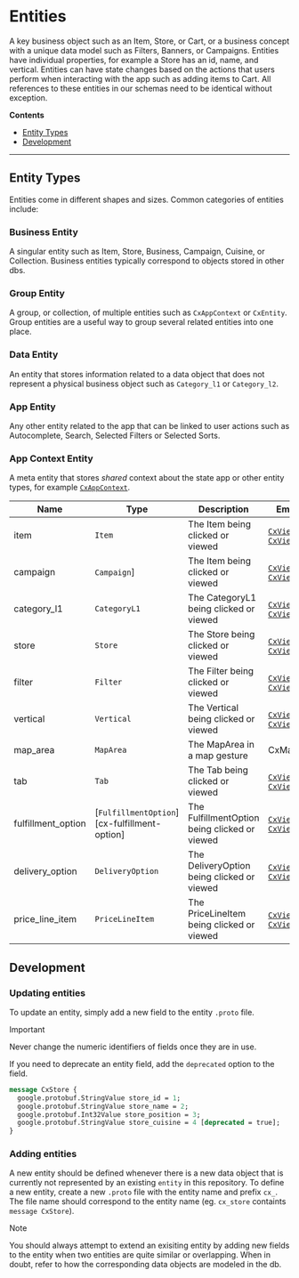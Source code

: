 # Entities

A key business object such as an Item, Store, or Cart, or a business concept with a unique data model such as Filters, Banners, or Campaigns. Entities have individual properties, for example a Store has an id, name, and vertical. Entities can have state changes based on the actions that users perform when interacting with the app such as adding items to Cart. All references to these entities in our schemas need to be identical without exception.

**Contents**

- [Entity Types](#entity-types)
- [Development](#development)

---

## Entity Types

Entities come in different shapes and sizes. Common categories of entities include:

### Business Entity

A singular entity such as Item, Store, Business, Campaign, Cuisine, or Collection. Business entities typically correspond to objects stored in other dbs.

### Group Entity

A group, or collection, of multiple entities such as `CxAppContext` or `CxEntity`. Group entities are a useful way to group several related entities into one place.

### Data Entity

An entity that stores information related to a data object that does not represent a physical business object such as `Category_l1` or `Category_l2`.

### App Entity

Any other entity related to the app that can be linked to user actions such as Autocomplete, Search, Selected Filters or Selected Sorts.

### App Context Entity

A meta entity that stores *shared* context about the state app or other entity types, for example [`CxAppContext`][cx-app-context].

| Name | Type | Description | Emitted By |
|------|------|-------------|------------|
| item | `Item` | The Item being clicked or viewed | [`CxView`][cx-view], [`CxViewClick`][cx-view-click] |
| campaign | `Campaign`] | The Item being clicked or viewed | [`CxView`][cx-view], [`CxViewClick`][cx-view-click] |
| category_l1 | `CategoryL1` | The CategoryL1 being clicked or viewed | [`CxView`][cx-view], [`CxViewClick`][cx-view-click] |
| store | `Store` | The Store being clicked or viewed | [`CxView`][cx-view], [`CxViewClick`][cx-view-click] |
| filter | `Filter` | The Filter being clicked or viewed | [`CxView`][cx-view], [`CxViewClick`][cx-view-click]|
| vertical | `Vertical` | The Vertical being clicked or viewed | [`CxView`][cx-view], [`CxViewClick`][cx-view-click]|
| map_area | `MapArea` | The MapArea in a map gesture | CxMapGesture |
| tab | `Tab` | The Tab being clicked or viewed | [`CxView`][cx-view], [`CxViewClick`][cx-view-click] |
| fulfillment_option | [`FulfillmentOption`][cx-fulfillment-option] | The FulfillmentOption being clicked or viewed | [`CxView`][cx-view], [`CxViewClick`][cx-view-click] |
| delivery_option | `DeliveryOption` | The DeliveryOption being clicked or viewed | [`CxView`][cx-view], [`CxViewClick`][cx-view-click] |
| price_line_item | `PriceLineItem` | The PriceLineItem being clicked or viewed | [`CxView`][cx-view], [`CxViewClick`][cx-view-click] |

## Development

### Updating entities

To update an entity, simply add a new field to the entity `.proto` file.

> [!IMPORTANT]
> Never change the numeric identifiers of fields once they are in use.

If you need to deprecate an entity field, add the `deprecated` option to the field.

```protobuf
message CxStore {
  google.protobuf.StringValue store_id = 1;
  google.protobuf.StringValue store_name = 2;
  google.protobuf.Int32Value store_position = 3;
  google.protobuf.StringValue store_cuisine = 4 [deprecated = true];
}
```

### Adding entities

A new entity should be defined whenever there is a new data object that is currently not represented by an existing `entity` in this repository. To define a new entity, create a new `.proto` file with the entity name and prefix `cx_`. The file name should correspond to the entity name (eg. `cx_store` containts `message CxStore`).

> [!NOTE]
> You should always attempt to extend an exisiting entity by adding new fields to the entity when two entities are quite similar or overlapping. When in doubt, refer to how the corresponding data objects are modeled in the db.


[cx-app-context]: https://github.com/doordash/services-protobuf/protos/iguazu.cx/common/cx_app_context.proto
[cx-view]: https://github.com/doordash/services-protobuf/protos/iguazu.cx/events/cx_view.proto
[cx-view-click]: https://github.com/doordash/services-protobuf/protos/iguazu.cx/events/cx_view_click.proto

